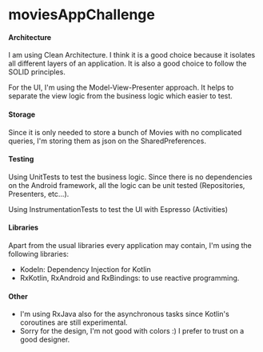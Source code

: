 # moviesAppChallenge

#### **Architecture**
I am using Clean Architecture. I think it is a good choice because it isolates all different layers of an application. It is also a good choice to follow the SOLID principles.

For the UI, I'm using the Model-View-Presenter approach. It helps to separate the view logic from the business logic which easier to test.

#### **Storage**

Since it is only needed to store a bunch of Movies with no complicated queries, I'm storing them as json on the SharedPreferences.

#### **Testing**
Using UnitTests to test the business logic. Since there is no dependencies on the Android framework, all the logic can be unit tested (Repositories, Presenters, etc...).

Using InstrumentationTests to test the UI with Espresso (Activities)  

#### **Libraries**
Apart from the usual libraries every application may contain, I'm using the following libraries:

- KodeIn: Dependency Injection for Kotlin
- RxKotlin, RxAndroid and RxBindings: to use reactive programming.

#### **Other**

- I'm using RxJava also for the asynchronous tasks since Kotlin's coroutines are still experimental.
- Sorry for the design, I'm not good with colors :) I prefer to trust on a good designer.


